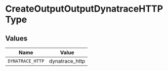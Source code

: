 # CreateOutputOutputDynatraceHTTPType


## Values

| Name             | Value            |
| ---------------- | ---------------- |
| `DYNATRACE_HTTP` | dynatrace_http   |